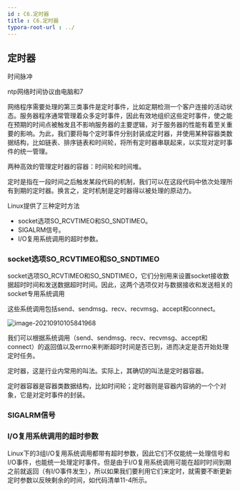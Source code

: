 ```yaml
---
id : C6.定时器
title : C6.定时器
typora-root-url : ../
---
```


## 定时器

时间脉冲

ntp网络时间协议由电脑和7



网络程序需要处理的第三类事件是定时事件，比如定期检测一个客户连接的活动状态。服务器程序通常管理着众多定时事件，因此有效地组织这些定时事件，使之能在预期的时间点被触发且不影响服务器的主要逻辑，对于服务器的性能有着至关重要的影响。为此，我们要将每个定时事件分别封装成定时器，并使用某种容器类数据结构，比如链表、排序链表和时间轮，将所有定时器串联起来，以实现对定时事件的统一管理。

两种高效的管理定时器的容器：时间轮和时间堆。

定时是指在一段时间之后触发某段代码的机制，我们可以在这段代码中依次处理所有到期的定时器。换言之，定时机制是定时器得以被处理的原动力。

Linux提供了三种定时方法

- socket选项SO_RCVTIMEO和SO_SNDTIMEO。
- SIGALRM信号。
- I/O复用系统调用的超时参数。

### socket选项SO_RCVTIMEO和SO_SNDTIMEO

socket选项SO_RCVTIMEO和SO_SNDTIMEO，它们分别用来设置socket接收数据超时时间和发送数据超时时间。因此，这两个选项仅对与数据接收和发送相关的socket专用系统调用

这些系统调用包括send、sendmsg、recv、recvmsg、accept和connect。

![image-20210910105841968](/Image/C6.定时器-photo/image-20210910105841968.png)

我们可以根据系统调用（send、sendmsg、recv、recvmsg、accept和connect）的返回值以及errno来判断超时时间是否已到，进而决定是否开始处理定时任务。

定时器，这是行业内常用的叫法。实际上，其确切的叫法是定时器容器。

定时器容器是容器类数据结构，比如时间轮；定时器则是容器内容纳的一个个对象，它是对定时事件的封装。

### SIGALRM信号



### I/O复用系统调用的超时参数

Linux下的3组I/O复用系统调用都带有超时参数，因此它们不仅能统一处理信号和I/O事件，也能统一处理定时事件。但是由于I/O复用系统调用可能在超时时间到期之前就返回（有I/O事件发生），所以如果我们要利用它们来定时，就需要不断更新定时参数以反映剩余的时间，如代码清单11-4所示。

 